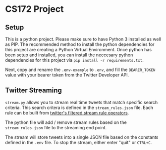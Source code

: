 # CS172 Project 


## Setup
This is a python project. Please make sure to have Python 3 installed as well as PIP. The recommended method to install the python dependencies for this project are creating a Python Virtual Environment. Once python has been setup and installed, you can install the neccesary python dependencies for this project via `pip install -r requirements.txt`.

Next, copy and rename the `.env-example` to `.env`, and fill the `BEARER_TOKEN` value with your bearer token from the Twitter Developer API.

## Twitter Streaming
`stream.py` allows you to stream real time tweets that match specific search criteria. This search critera is
defined in the `stream_rules.json` file. Each rule can be built from [twitter's filtered stream rule operators](https://developer.twitter.com/en/docs/twitter-api/tweets/filtered-stream/integrate/build-a-rule). 

The python file will add / remove stream rules based on the `stream_rules.json` file to the streaming end point.

The stream will store tweets into a single JSON file based on the constants defined in the `.env` file. To stop the stream,
either enter "quit" or `CTRL+C`.